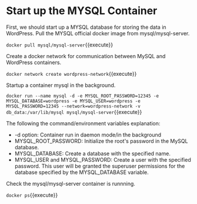 # Start up the MYSQL Container

First, we should start up a MYSQL database for storing the data in WordPress. Pull the MYSQL official docker image from mysql/mysql-server.

`docker pull mysql/mysql-server`{{execute}}

Create a docker network for communication between MySQL and WordPress containers.

`docker network create wordpress-network`{{execute}}

Startup a container mysql in the background.

`docker run --name mysql -d -e MYSQL_ROOT_PASSWORD=12345 -e MYSQL_DATABASE=wordpress -e MYSQL_USER=wordpress -e MYSQL_PASSWORD=12345 --network=wordpress-network -v db_data:/var/lib/mysql mysql/mysql-server`{{execute}}

The following the command/environment variables explanation:
- -d option: Container run in daemon mode/in the background
- MYSQL_ROOT_PASSWORD: Initialize the root's password in the MySQL database.
- MYSQL_DATABASE: Create a database with the specified name.
- MYSQL_USER and MYSQL_PASSWORD: Create a user with the specified password. This user will be granted the superuser permissions for the database specified by the MYSQL_DATABASE variable.

Check the mysql/mysql-server container is runnning.

`docker ps`{{execute}}
